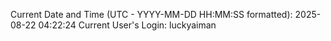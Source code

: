 Current Date and Time (UTC - YYYY-MM-DD HH:MM:SS formatted): 2025-08-22 04:22:24
Current User's Login: luckyaiman
